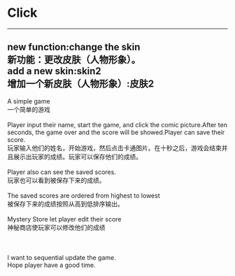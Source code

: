 # Click
------------------------------------------------------------
new function:change the skin<br>
新功能：更改皮肤（人物形象）。<br>
add a new skin:skin2<br>
增加一个新皮肤（人物形象）:皮肤2<br>
------------------------------------------------------------
A simple game<br>
一个简单的游戏<br><br>
Player input their name, start the game, and click the comic picture.After ten seconds, the game over and the score will be showed.Player can save their score.<br>
玩家输入他们的姓名，开始游戏，然后点击卡通图片。在十秒之后，游戏会结束并且展示出玩家的成绩。玩家可以保存他们的成绩。<br><br>
Player also can see the saved scores. <br>
玩家也可以看到被保存下来的成绩。<br><br>
The saved scores are ordered from highest to lowest <br>
被保存下来的成绩按照从高到低排序输出。<br><br>
Mystery Store let player edit their score<br>
神秘商店使玩家可以修改他们的成绩<br><br>
<br><br>
I want to sequential update the game.<br>
Hope player have a good time.<br>
